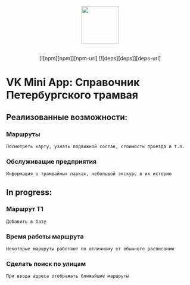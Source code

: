 <div align="center">
  <a href="https://github.com/VKCOM">
    <img width="100" height="100" src="https://avatars3.githubusercontent.com/u/1478241?s=200&v=4">
  </a>
  <br>
  <br>

  [![npm][npm]][npm-url]
  [![deps][deps]][deps-url]

</div>

# VK Mini App: Справочник Петербургского трамвая

## Реализованные возможности:

### Маршруты

`Посмотреть карту, узнать подвижной состав, стоимость проезда и т.п.`

### Обслуживащие предприятия
`Информация о трамвайных парках, небольшой экскурс в их историю`


## In progress: 

### Маршрут Т1
`Добавить в базу`

### Время работы маршрута
`Некоторые маршруты работают по отличному от обычного расписанию`

### Сделать поиск по улицам
`При ввода адреса отображать ближайшие маршруты` 
